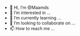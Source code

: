 - 👋 Hi, I’m @Maamds
- 👀 I’m interested in ...
- 🌱 I’m currently learning ...
- 💞️ I’m looking to collaborate on ...
- 📫 How to reach me ...

<!---
Maamds/Maamds is a ✨ special ✨ repository because its `README.md` (this file) appears on your GitHub profile.
You can click the Preview link to take a look at your changes.
--->
